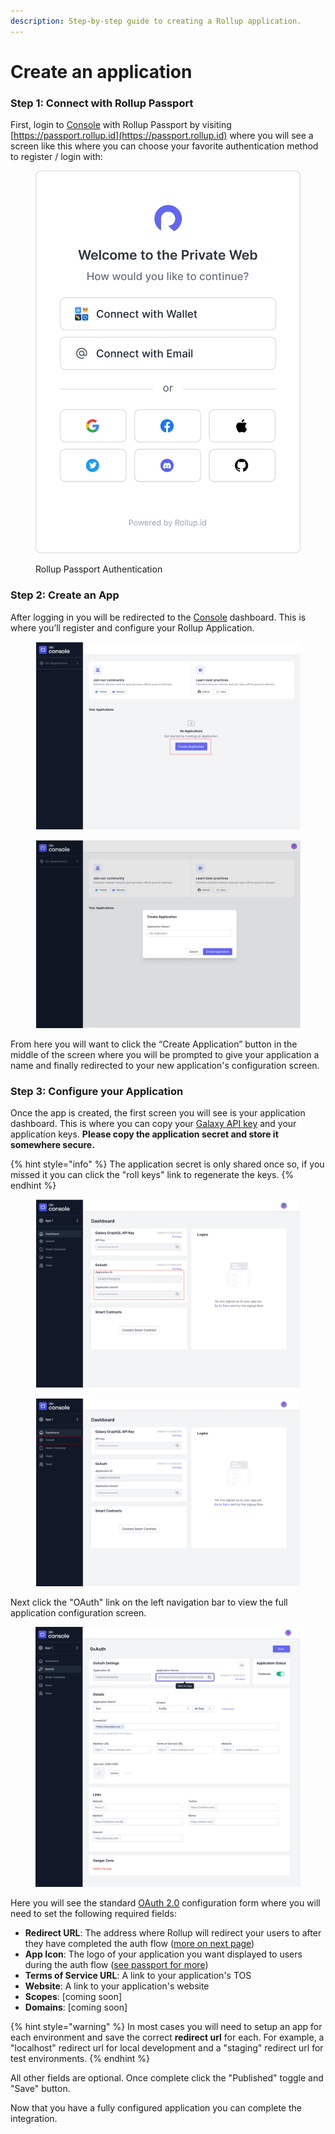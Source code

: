 ```yaml
---
description: Step-by-step guide to creating a Rollup application.
---
```


# Create an application

### Step 1: Connect with Rollup Passport

First, login to [Console](../platform/console.md) with Rollup Passport by visiting [https://passport.rollup.id](https://passport.rollup.id) where you will see a screen like this where you can choose your favorite authentication method to register / login with:

<figure><img src="../.gitbook/assets/authenticate.svg" alt=""><figcaption><p>Rollup Passport Authentication</p></figcaption></figure>

### Step 2: Create an App

After logging in you will be redirected to the [Console](../platform/console.md) dashboard. This is where you’ll register and configure your Rollup Application.

<div>

<figure><img src="../.gitbook/assets/DashboardInstruction.png" alt=""><figcaption></figcaption></figure>

 

<figure><img src="../.gitbook/assets/Create Application.png" alt=""><figcaption></figcaption></figure>

</div>

From here you will want to click the  “Create Application” button in the middle of the screen where you will be prompted to give your application a name and finally redirected to your new application's configuration screen.

### Step 3: Configure your Application

Once the app is created, the first screen you will see is your application dashboard. This is where you can copy your [Galaxy API key](../reference/galaxy-api.md) and your application keys. **Please copy the application secret and store it somewhere secure.**&#x20;

{% hint style="info" %}
The application secret is only shared once so, if you missed it you can click the "roll keys" link to regenerate the keys.
{% endhint %}

<div>

<figure><img src="../.gitbook/assets/Application Detail - Dashboard (2).png" alt=""><figcaption></figcaption></figure>

 

<figure><img src="../.gitbook/assets/Application Detail - Dashboard (1) (1).png" alt=""><figcaption></figcaption></figure>

</div>

Next click the "OAuth" link on the left navigation bar to view the full application configuration screen.

<figure><img src="../.gitbook/assets/oauth.png" alt=""><figcaption></figcaption></figure>

Here you will see the standard [OAuth 2.0](https://oauth.net/2/) configuration form where you will need to set the following required fields:

* **Redirect URL**: The address where Rollup will redirect your users to after they have completed the auth flow ([more on next page](auth-flow.md))
* **App Icon**: The logo of your application you want displayed to users during the auth flow ([see passport for more](../platform/passport.md))
* **Terms of Service URL**: A link to your application's TOS
* **Website**: A link to your application's website
* **Scopes**: \[coming soon]
* **Domains**: \[coming soon]

{% hint style="warning" %}
In most cases you will need to setup an app for each environment and save the correct **redirect url** for each. For example, a "localhost" redirect url for local development and a "staging" redirect url for test environments.
{% endhint %}

All other fields are optional. Once complete click the "Published" toggle and "Save" button.

Now that you have a fully configured application you can complete the integration.
